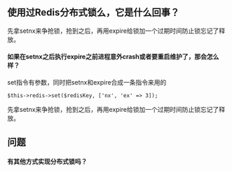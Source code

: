 ## **使用过Redis分布式锁么，它是什么回事？**

先拿setnx来争抢锁，抢到之后，再用expire给锁加一个过期时间防止锁忘记了释放。

#### 如果在setnx之后执行expire之前进程意外crash或者要重启维护了，那会怎么样？

set指令有参数，同时把setnx和expire合成一条指令来用的

```
$this->redis->set($redisKey, ['nx', 'ex' => 3]);
```

先拿setnx来争抢锁，抢到之后，再用expire给锁加一个过期时间防止锁忘记了释放。



## 问题

#### 有其他方式实现分布式锁吗？


